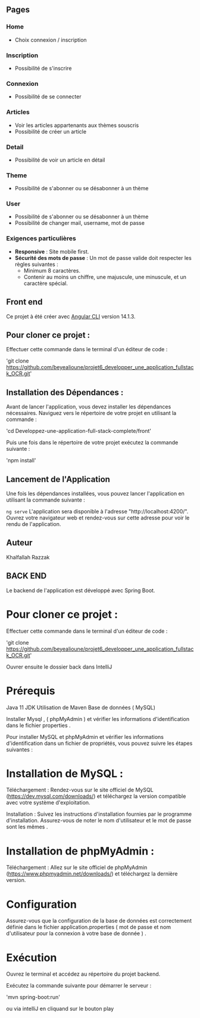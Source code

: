 ## Pages

### Home
- Choix connexion / inscription

### Inscription
- Possibilité de s'inscrire

### Connexion
- Possibilité de se connecter

### Articles
- Voir les articles appartenants aux thèmes souscris
- Possibilité de créer un article

### Detail
- Possibilité de voir un article en détail

### Theme
- Possibilité de s'abonner ou se désabonner à un thème

### User
- Possibilité de s'abonner ou se désabonner à un thème
- Possibilité de changer mail, username, mot de passe


### Exigences particulières
- **Responsive** : Site mobile first.
- **Sécurité des mots de passe** : Un mot de passe valide doit respecter les règles suivantes :
  - Minimum 8 caractères.
  - Contenir au moins un chiffre, une majuscule, une minuscule, et un caractère spécial.

## Front end

Ce projet à été créer avec  [Angular CLI](https://github.com/angular/angular-cli) version 14.1.3.

## Pour cloner ce projet : 

Effectuer cette commande dans le terminal d'un éditeur de code : 

'git clone https://github.com/beyealioune/projet6_developper_une_application_fullstack_OCR.git'


## Installation des Dépendances : 

Avant de lancer l'application, vous devez installer les dépendances nécessaires. Naviguez vers le répertoire de votre projet en utilisant la commande : 

'cd Developpez-une-application-full-stack-complete/front'


Puis une fois dans le répertoire de votre projet exécutez la commande suivante :

'npm install'


## Lancement de l'Application

Une fois les dépendances installées, vous pouvez lancer l'application en utilisant la commande suivante :


`ng serve` L'application sera disponible à l'adresse "http://localhost:4200/". Ouvrez votre navigateur web et rendez-vous sur cette adresse pour voir le rendu de l'application.


## Auteur

Khalfallah Razzak



## BACK END 


Le backend de l'application est développé avec Spring Boot. 

# Pour cloner ce projet :

Effectuer cette commande dans le terminal d'un éditeur de code :

'git clone https://github.com/beyealioune/projet6_developper_une_application_fullstack_OCR.git'

Ouvrer ensuite le dossier back dans IntelliJ

# Prérequis
Java 11 JDK 
Utilisation de Maven
Base de données ( MySQL)

Installer Mysql , ( phpMyAdmin ) et vérifier les informations d'identification dans le fichier properties . 

Pour installer MySQL et phpMyAdmin et vérifier les informations d'identification dans un fichier de propriétés, vous pouvez suivre les étapes suivantes :

# Installation de MySQL :
Téléchargement : Rendez-vous sur le site officiel de MySQL (https://dev.mysql.com/downloads/) et téléchargez la version compatible avec votre système d'exploitation.

Installation : Suivez les instructions d'installation fournies par le programme d'installation. Assurez-vous de noter le nom d'utilisateur et le mot de passe sont les mêmes .

# Installation de phpMyAdmin :
Téléchargement : Allez sur le site officiel de phpMyAdmin (https://www.phpmyadmin.net/downloads/) et téléchargez la dernière version.

# Configuration 

Assurez-vous que la configuration de la base de données est correctement définie dans le fichier application.properties ( mot de passe et nom d'utilisateur pour la connexion à votre base de donnée ) . 

# Exécution

Ouvrez le terminal et accédez au répertoire du projet backend.

Exécutez la commande suivante pour démarrer le serveur :

'mvn spring-boot:run'

ou via intelliJ en cliquand sur le bouton play

